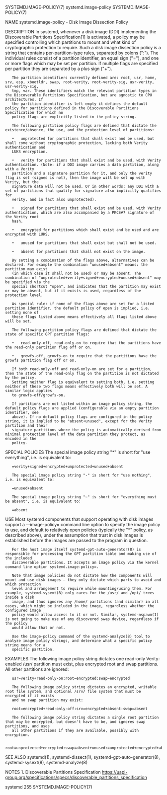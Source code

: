 SYSTEMD.IMAGE-POLICY(7)						     systemd.image-policy					       SYSTEMD.IMAGE-POLICY(7)

NAME
       systemd.image-policy - Disk Image Dissection Policy

DESCRIPTION
       In systemd, whenever a disk image (DDI) implementing the Discoverable Partitions Specification[1] is activated, a policy may be specified controlling
       which partitions to mount and what kind of cryptographic protection to require. Such a disk image dissection policy is a string that contains
       per-partition-type rules, separated by colons (":"). The individual rules consist of a partition identifier, an equal sign ("="), and one or more flags
       which may be set per partition. If multiple flags are specified per partition they are separated by a plus sign ("+").

       The partition identifiers currently defined are: root, usr, home, srv, esp, xbootldr, swap, root-verity, root-verity-sig, usr-verity, usr-verity-sig,
       tmp, var. These identifiers match the relevant partition types in the Discoverable Partitions Specification, but are agnostic to CPU architectures. If
       the partition identifier is left empty it defines the default policy for partitions defined in the Discoverable Partitions Specification for which no
       policy flags are explicitly listed in the policy string.

       The following partition policy flags are defined that dictate the existence/absence, the use, and the protection level of partitions:

       •   unprotected for partitions that shall exist and be used, but shall come without cryptographic protection, lacking both Verity authentication and
	   LUKS encryption.

       •   verity for partitions that shall exist and be used, with Verity authentication. (Note: if a DDI image carries a data partition, along with a Verity
	   partition and a signature partition for it, and only the verity flag is set (signed is not), then the image will be set up with Verity, but the
	   signature data will not be used. Or in other words: any DDI with a set of partitions that qualify for signature also implicitly qualifies for
	   verity, and in fact also unprotected).

       •   signed for partitions that shall exist and be used, with Verity authentication, which are also accompanied by a PKCS#7 signature of the Verity root
	   hash.

       •   encrypted for partitions which shall exist and be used and are encrypted with LUKS.

       •   unused for partitions that shall exist but shall not be used.

       •   absent for partitions that shall not exist on the image.

       By setting a combination of the flags above, alternatives can be declared. For example the combination "unused+absent" means: the partition may exist
       (in which case it shall not be used) or may be absent. The combination of "unprotected+verity+signed+encrypted+unused+absent" may be specified via the
       special shortcut "open", and indicates that the partition may exist or may be absent, but if it exists is used, regardless of the protection level.

       As special rule: if none of the flags above are set for a listed partition identifier, the default policy of open is implied, i.e. setting none of
       these flags listed above means effectively all flags listed above will be set.

       The following partition policy flags are defined that dictate the state of specific GPT partition flags:

       •   read-only-off, read-only-on to require that the partitions have the read-only partition flag off or on.

       •   growfs-off, growfs-on to require that the partitions have the growfs partition flag off or on.

       If both read-only-off and read-only-on are set for a partition, then the state of the read-only flag on the partition is not dictated by the policy.
       Setting neither flag is equivalent to setting both, i.e. setting neither of these two flags means effectively both will be set. A similar logic applies
       to growfs-off/growfs-on.

       If partitions are not listed within an image policy string, the default policy flags are applied (configurable via an empty partition identifier, see
       above). If no default policy flags are configured in the policy string, it is implied to be "absent+unused", except for the Verity partition and their
       signature partitions where the policy is automatically derived from minimal protection level of the data partition they protect, as encoded in the
       policy.

SPECIAL POLICIES
       The special image policy string "*" is short for "use everything", i.e. is equivalent to:

	   =verity+signed+encrypted+unprotected+unused+absent

       The special image policy string "-" is short for "use nothing", i.e. is equivalent to:

	   =unused+absent

       The special image policy string "~" is short for "everything must be absent", i.e. is equivalent to:

	   =absent

USE
       Most systemd components that support operating with disk images support a --image-policy= command line option to specify the image policy to use, and
       default to relatively open policies (typically the "*" policy, as described above), under the assumption that trust in disk images is established
       before the images are passed to the program in question.

       For the host image itself systemd-gpt-auto-generator(8) is responsible for processing the GPT partition table and making use of the included
       discoverable partitions. It accepts an image policy via the kernel command line option systemd.image-policy=.

       Note that image policies do not dictate how the components will mount and use disk images — they only dictate which parts to avoid and which protection
       level and arrangement to require while mounting/using them. For example, systemd-sysext(8) only cares for the /usr/ and /opt/ trees inside a disk
       image, and thus ignores any /home/ partitions (and similar) in all cases, which might be included in the image, regardless whether the configured image
       policy would allow access to it or not. Similar, systemd-nspawn(1) is not going to make use of any discovered swap device, regardless if the policy
       would allow that or not.

       Use the image-policy command of the systemd-analyze(8) tool to analyze image policy strings, and determine what a specific policy string means for a
       specific partition.

EXAMPLES
       The following image policy string dictates one read-only Verity-enabled /usr/ partition must exist, plus encrypted root and swap partitions. All other
       partitions are ignored:

	   usr=verity+read-only-on:root=encrypted:swap=encrypted

       The following image policy string dictates an encrypted, writable root file system, and optional /srv/ file system that must be encrypted if it exists
       and no swap partition may exist:

	   root=encrypted+read-only-off:srv=encrypted+absent:swap=absent

       The following image policy string dictates a single root partition that may be encrypted, but doesn't have to be, and ignores swap partitions, and uses
       all other partitions if they are available, possibly with encryption.

	   root=unprotected+encrypted:swap=absent+unused:=unprotected+encrypted+absent

SEE ALSO
       systemd(1), systemd-dissect(1), systemd-gpt-auto-generator(8), systemd-sysext(8), systemd-analyze(8)

NOTES
	1. Discoverable Partitions Specification
	   https://uapi-group.org/specifications/specs/discoverable_partitions_specification

systemd 255															       SYSTEMD.IMAGE-POLICY(7)
